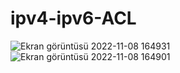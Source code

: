 # ipv4-ipv6-ACL
![Ekran görüntüsü 2022-11-08 164931](https://user-images.githubusercontent.com/56456793/200581880-7bea256e-e40d-4e6d-b3b9-4369fbf0c36e.png)
![Ekran görüntüsü 2022-11-08 164901](https://user-images.githubusercontent.com/56456793/200581896-c0c36c57-13e4-4e1e-a1ed-6194ed960e2a.png)
